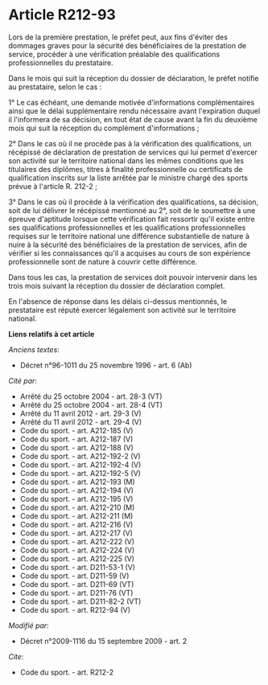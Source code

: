 # Article R212-93

Lors de la première prestation, le préfet peut, aux fins d'éviter des dommages graves pour la sécurité des bénéficiaires de
la prestation de service, procéder à une vérification préalable des qualifications professionnelles du prestataire. 

Dans le mois qui suit la réception du dossier de déclaration, le préfet notifie au prestataire, selon le cas : 

1° Le cas échéant, une demande motivée d'informations complémentaires ainsi que le délai supplémentaire rendu nécessaire
avant l'expiration duquel il l'informera de sa décision, en tout état de cause avant la fin du deuxième mois qui suit la
réception du complément d'informations ; 

2° Dans le cas où il ne procède pas à la vérification des qualifications, un récépissé de déclaration de prestation de
services qui lui permet d'exercer son activité sur le territoire national dans les mêmes conditions que les titulaires des
diplômes, titres à finalité professionnelle ou certificats de qualification inscrits sur la liste arrêtée par le ministre
chargé des sports prévue à l'article R. 212-2 ; 

3° Dans le cas où il procède à la vérification des qualifications, sa décision, soit de lui délivrer le récépissé mentionné
au 2°, soit de le soumettre à une épreuve d'aptitude lorsque cette vérification fait ressortir qu'il existe entre ses
qualifications professionnelles et les qualifications professionnelles requises sur le territoire national une différence
substantielle de nature à nuire à la sécurité des bénéficiaires de la prestation de services, afin de vérifier si les
connaissances qu'il a acquises au cours de son expérience professionnelle sont de nature à couvrir cette différence. 

Dans tous les cas, la prestation de services doit pouvoir intervenir dans les trois mois suivant la réception du dossier de
déclaration complet. 

En l'absence de réponse dans les délais ci-dessus mentionnés, le prestataire est réputé exercer légalement son activité sur
le territoire national.

**Liens relatifs à cet article**

_Anciens textes_:

  - Décret n°96-1011 du 25 novembre 1996 - art. 6 (Ab)

_Cité par_:

  - Arrêté du 25 octobre 2004 - art. 28-3 (VT)
  - Arrêté du 25 octobre 2004 - art. 28-4 (VT)
  - Arrêté du 11 avril 2012 - art. 29-3 (V)
  - Arrêté du 11 avril 2012 - art. 29-4 (V)
  - Code du sport. - art. A212-185 (V)
  - Code du sport. - art. A212-187 (V)
  - Code du sport. - art. A212-188 (V)
  - Code du sport. - art. A212-192-2 (V)
  - Code du sport. - art. A212-192-4 (V)
  - Code du sport. - art. A212-192-5 (V)
  - Code du sport. - art. A212-193 (M)
  - Code du sport. - art. A212-194 (V)
  - Code du sport. - art. A212-195 (V)
  - Code du sport. - art. A212-210 (M)
  - Code du sport. - art. A212-211 (M)
  - Code du sport. - art. A212-216 (V)
  - Code du sport. - art. A212-217 (V)
  - Code du sport. - art. A212-222 (V)
  - Code du sport. - art. A212-224 (V)
  - Code du sport. - art. A212-225 (V)
  - Code du sport. - art. D211-53-1 (V)
  - Code du sport. - art. D211-59 (V)
  - Code du sport. - art. D211-69 (VT)
  - Code du sport. - art. D211-76 (VT)
  - Code du sport. - art. D211-82-2 (VT)
  - Code du sport. - art. R212-94 (V)

_Modifié par_:

  - Décret n°2009-1116 du 15 septembre 2009 - art. 2

_Cite_:

  - Code du sport. - art. R212-2
